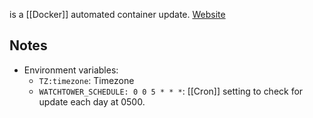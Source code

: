 is a [[Docker]] automated container update. [Website](https://containrrr.dev/watchtower/)
## Notes
- Environment variables:
	* `TZ:timezone`: Timezone
	* `WATCHTOWER_SCHEDULE: 0 0 5 * * *`: [[Cron]] setting to check for update each day at 0500.
